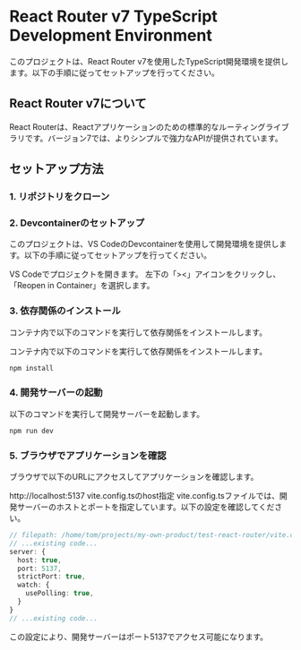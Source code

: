 # React Router v7 TypeScript Development Environment

このプロジェクトは、React Router v7を使用したTypeScript開発環境を提供します。以下の手順に従ってセットアップを行ってください。

## React Router v7について

React Routerは、Reactアプリケーションのための標準的なルーティングライブラリです。バージョン7では、よりシンプルで強力なAPIが提供されています。

## セットアップ方法

### 1. リポジトリをクローン


### 2. Devcontainerのセットアップ
このプロジェクトは、VS CodeのDevcontainerを使用して開発環境を提供します。以下の手順に従ってセットアップを行ってください。

VS Codeでプロジェクトを開きます。
左下の「><」アイコンをクリックし、「Reopen in Container」を選択します。
### 3. 依存関係のインストール
コンテナ内で以下のコマンドを実行して依存関係をインストールします。

コンテナ内で以下のコマンドを実行して依存関係をインストールします。

```bash
npm install
```

### 4. 開発サーバーの起動
以下のコマンドを実行して開発サーバーを起動します。

```bash
npm run dev
```

### 5. ブラウザでアプリケーションを確認
ブラウザで以下のURLにアクセスしてアプリケーションを確認します。

http://localhost:5137
vite.config.tsのhost指定
vite.config.tsファイルでは、開発サーバーのホストとポートを指定しています。以下の設定を確認してください。

```ts
// filepath: /home/tom/projects/my-own-product/test-react-router/vite.config.ts
// ...existing code...
server: {
  host: true,
  port: 5137,
  strictPort: true,
  watch: {
    usePolling: true,
  }
}
// ...existing code...
```


この設定により、開発サーバーはポート5137でアクセス可能になります。